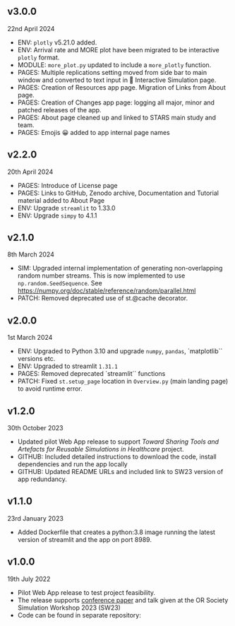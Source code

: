 ## v3.0.0

22nd April 2024

* ENV: `plotly` v5.21.0 added.
* ENV: Arrival rate and MORE plot have been migrated to be interactive `plotly` format.  
* MODULE: `more_plot.py` updated to include a `more_plotly` function.
* PAGES: Multiple replications setting moved from side bar to main window and converted to text input in 🎱 Interactive Simulation page.
* PAGES: Creation of Resources app page. Migration of Links from About page.
* PAGES: Creation of Changes app page: logging all major, minor and patched releases of the app.
* PAGES: About page cleaned up and linked to STARS main study and team.
* PAGES: Emojis 😀 added to app internal page names

## v2.2.0

20th April 2024

* PAGES: Introduce of License page 
* PAGES: Links to GitHub, Zenodo archive, Documentation and Tutorial material added to About Page
* ENV: Upgrade `streamlit` to 1.33.0
* ENV: Upgrade `simpy` to 4.1.1

## v2.1.0

8th March 2024

* SIM: Upgraded internal implementation of generating non-overlapping random number streams.  This is now implemented to use `np.random.SeedSequence`. See https://numpy.org/doc/stable/reference/random/parallel.html 
* PATCH: Removed deprecated use of st.@cache decorator.

## v2.0.0

1st March 2024

* ENV: Upgraded to Python 3.10 and upgrade `numpy`, `pandas`, `matplotlib`` versions etc.
* ENV: Upgraded to streamlit `1.31.1`
* PAGES: Removed deprecated `streamlit`` functions
* PATCH: Fixed `st.setup_page` location in `Overview.py` (main landing page) to avoid runtime error.

## v1.2.0

30th October 2023

* Updated pilot Web App release to support *Toward Sharing Tools and Artefacts for Reusable Simulations in Healthcare* project.
* GITHUB: Included detailed instructions to download the code, install dependencies and run the app locally
* GITHUB: Updated README URLs and included link to SW23 version of app redundancy.

## v1.1.0

23rd January 2023

* Added Dockerfile that creates a python:3.8 image running the latest version of streamlit and the app on port 8989.

## v1.0.0

19th July 2022

* Pilot Web App release to test project feasibility.
* The release supports [conference paper](https://www.theorsociety.com/media/7313/doiorg1036819sw23030.pdf) and talk given at the OR Society Simulation Workshop 2023 (SW23) 
* Code can be found in separate repository: 
